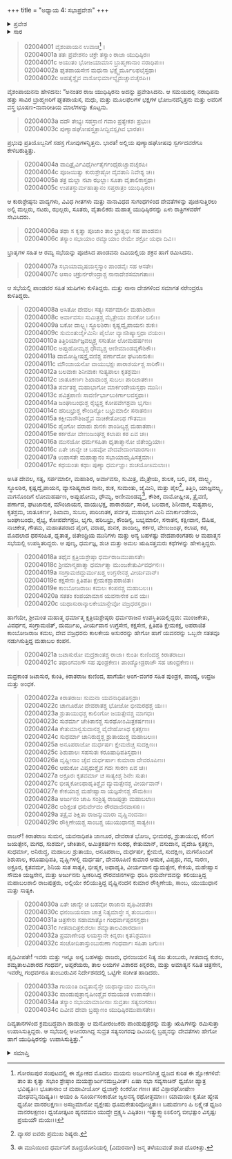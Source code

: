 +++
title = "ಅಧ್ಯಾಯ 4: ಸಭಾಪ್ರವೇಶಃ"
+++

<details><summary>ಪ್ರವೇಶ</summary>


।।   ಓಂ ಓಂ ನಮೋ ನಾರಾಯಣಾಯ।।   ಶ್ರೀ ವೇದವ್ಯಾಸಾಯ ನಮಃ ।।

ಶ್ರೀ ಕೃಷ್ಣದ್ವೈಪಾಯನ ವೇದವ್ಯಾಸ ವಿರಚಿತ  

**ಶ್ರೀ ಮಹಾಭಾರತ**

**ಸಭಾ ಪರ್ವ**

**ಸಭಾಕ್ರಿಯಾ ಪರ್ವ**

**ಅಧ್ಯಾಯ 4**

</details>


<details><summary>ಸಾರ</summary>

ಸಭಾಪ್ರವೇಶ (1-34).

</details>


> 02004001 ವೈಶಂಪಾಯನ ಉವಾಚ[^1]।  
02004001a ತತಃ ಪ್ರವೇಶನಂ ಚಕ್ರೇ ತಸ್ಯಾಂ ರಾಜಾ ಯುಧಿಷ್ಠಿರಃ।  
02004001c ಅಯುತಂ ಭೋಜಯಾಮಾಸ ಬ್ರಾಹ್ಮಣಾನಾಂ ನರಾಧಿಪಃ।।  
02004002a ಘೃತಪಾಯಸೇನ ಮಧುನಾ ಭಕ್ಷ್ಯೈರ್ಮೂಲಫಲೈಸ್ತಥಾ।   
02004002c ಅಹತೈಶ್ಚೈವ ವಾಸೋಭಿರ್ಮಾಲ್ಯೈರುಚ್ಚಾವಚೈರಪಿ।।

ವೈಶಂಪಾಯನನು ಹೇಳಿದನು: “ಅನಂತರ ರಾಜ ಯುಧಿಷ್ಠಿರನು ಅದನ್ನು ಪ್ರವೇಶಿಸಿದನು. ಆ ಸಮಯದಲ್ಲಿ ನರಾಧಿಪನು ಹತ್ತು ಸಾವಿರ ಬ್ರಾಹ್ಮಣರಿಗೆ ಘೃತಪಾಯಸ, ಮಧು, ಮತ್ತು ಮೂಲಫಲಗಳ ಭಕ್ಷಗಳ ಭೋಜನವನ್ನಿತ್ತನು ಮತ್ತು ಅವರಿಗೆ ವಸ್ತ್ರ ಭೂಷಣ-ನಾನಾರೀತಿಯ ಮಾಲೆಗಳನ್ನು ಕೊಟ್ಟನು.

> 02004003a ದದೌ ತೇಭ್ಯಃ ಸಹಸ್ರಾಣಿ ಗವಾಂ ಪ್ರತ್ಯೇಕಶಃ ಪ್ರಭುಃ।  
02004003c ಪುಣ್ಯಾಹಘೋಷಸ್ತತ್ರಾಸೀದ್ದಿವಸ್ಪೃಗಿವ ಭಾರತ।।

ಪ್ರಭುವು ಪ್ರತಿಯೊಬ್ಬನಿಗೆ ಸಹಸ್ರ ಗೋವುಗಳನ್ನಿತ್ತನು. ಭಾರತ! ಅಲ್ಲಿಯ ಪುಣ್ಯಾಹಘೋಷವು ಸ್ವರ್ಗದವರೆಗೂ ಕೇಳಿಬರುತ್ತಿತ್ತು.

> 02004004a ವಾದಿತ್ರೈರ್ವಿವಿಧೈರ್ಗೀತೈರ್ಗಂಧೈರುಚ್ಚಾವಚೈರಪಿ।  
02004004c ಪೂಜಯಿತ್ವಾ ಕುರುಶ್ರೇಷ್ಠೋ ದೈವತಾನಿ ನಿವೇಶ್ಯ ಚ।।  
02004005a ತತ್ರ ಮಲ್ಲಾ ನಟಾ ಝಲ್ಲಾಃ ಸೂತಾ ವೈತಾಲಿಕಾಸ್ತಥಾ।   
02004005c ಉಪತಸ್ಥುರ್ಮಹಾತ್ಮಾನಂ ಸಪ್ತರಾತ್ರಂ ಯುಧಿಷ್ಠಿರಂ।।

ಆ ಕುರುಶ್ರೇಷ್ಠನು ವಾದ್ಯಗಳು, ವಿವಿಧ ಗೀತಗಳು ಮತ್ತು ನಾನಾವಿಧದ ಸುಗಂಧಗಳಿಂದ ದೇವತೆಗಳನ್ನು ಪೂಜಿಸುತ್ತಿರಲು ಅಲ್ಲಿ ಮಲ್ಲರು, ನಟರು, ಝಲ್ಲರು, ಸೂತರು, ವೈತಾಲಿಕರು ಮಹಾತ್ಮ ಯುಧಿಷ್ಠಿರನನ್ನು ಏಳು ರಾತ್ರಿಗಳವರೆಗೆ ಸೇವಿಸಿದರು.

> 02004006a ತಥಾ ಸ ಕೃತ್ವಾ ಪೂಜಾಂ ತಾಂ ಭ್ರಾತೃಭಿಃ ಸಹ ಪಾಂಡವಃ।  
02004006c ತಸ್ಯಾಂ ಸಭಾಯಾಂ ರಮ್ಯಾಯಾಂ ರೇಮೇ ಶಕ್ರೋ ಯಥಾ ದಿವಿ।।

ಭ್ರಾತೃಗಳ ಸಹಿತ ಆ ರಮ್ಯ ಸಭೆಯನ್ನು ಪೂಜಿಸಿದ ಪಾಂಡವನು ದಿವಿಯಲ್ಲಿಯ ಶಕ್ರನ ಹಾಗೆ ರಮಿಸಿದನು.

> 02004007a ಸಭಾಯಾಮೃಷಯಸ್ತಸ್ಯಾಂ ಪಾಂಡವೈಃ ಸಹ ಆಸತೇ।  
02004007c ಆಸಾಂ ಚಕ್ರುರ್ನರೇಂದ್ರಾಶ್ಚ ನಾನಾದೇಶಸಮಾಗತಾಃ।।

ಆ ಸಭೆಯಲ್ಲಿ ಪಾಂಡವರ ಸಹಿತ ಋಷಿಗಳು ಕುಳಿತಿದ್ದರು. ಮತ್ತು ನಾನಾ ದೇಶಗಳಿಂದ ಸಮಾಗತ ನರೇಂದ್ರರೂ ಕುಳಿತಿದ್ದರು.

> 02004008a ಅಸಿತೋ ದೇವಲಃ ಸತ್ಯಃ ಸರ್ಪಮಾಲೀ ಮಹಾಶಿರಾಃ।  
02004008c ಅರ್ವಾವಸುಃ ಸುಮಿತ್ರಶ್ಚ ಮೈತ್ರೇಯಃ ಶುನಕೋ ಬಲಿಃ।।  
02004009a ಬಕೋ ದಾಲ್ಭ್ಯಃ ಸ್ಥೂಲಶಿರಾಃ ಕೃಷ್ಣದ್ವೈಪಾಯನಃ ಶುಕಃ।  
02004009c ಸುಮಂತುರ್ಜೈಮಿನಿಃ ಪೈಲೋ ವ್ಯಾಸಶಿಷ್ಯಾಸ್ತಥಾ ವಯಂ।।  
02004010a ತಿತ್ತಿರಿರ್ಯಾಜ್ಞವಲ್ಕ್ಯಶ್ಚ ಸಸುತೋ ಲೋಮಹರ್ಷಣಃ।  
02004010c ಅಪ್ಸುಹೋಮ್ಯಶ್ಚ ಧೌಮ್ಯಶ್ಚ ಆಣೀಮಾಂಡವ್ಯಕೌಶಿಕೌ।।  
02004011a ದಾಮೋಷ್ಣೀಷಸ್ತ್ರೈವಣಿಶ್ಚ ಪರ್ಣಾದೋ ಘಟಜಾನುಕಃ।  
02004011c ಮೌಂಜಾಯನೋ ವಾಯುಭಕ್ಷಃ ಪಾರಾಶರ್ಯಶ್ಚ ಸಾರಿಕೌ।।   
02004012a ಬಲವಾಕಃ ಶಿನೀವಾಕಃ ಸುತ್ಯಪಾಲಃ ಕೃತಶ್ರಮಃ।  
02004012c ಜಾತೂಕರ್ಣಃ ಶಿಖಾವಾಂಶ್ಚ ಸುಬಲಃ ಪಾರಿಜಾತಕಃ।।  
02004013a ಪರ್ವತಶ್ಚ ಮಹಾಭಾಗೋ ಮಾರ್ಕಂಡೇಯಸ್ತಥಾ ಮುನಿಃ।  
02004013c ಪವಿತ್ರಪಾಣಿಃ ಸಾವರ್ಣಿರ್ಭಾಲುಕಿರ್ಗಾಲವಸ್ತಥಾ।।  
02004014a ಜಂಘಾಬಂಧುಶ್ಚ ರೈಭ್ಯಶ್ಚ ಕೋಪವೇಗಶ್ರವಾ ಭೃಗುಃ।  
02004014c ಹರಿಬಭ್ರುಶ್ಚ ಕೌಂಡಿನ್ಯೋ ಬಭ್ರುಮಾಲೀ ಸನಾತನಃ।।  
02004015a ಕಕ್ಷೀವಾನೌಶಿಜಶ್ಚೈವ ನಾಚಿಕೇತೋಽಥ ಗೌತಮಃ।  
02004015c ಪೈಂಗೋ ವರಾಹಃ ಶುನಕಃ ಶಾಂಡಿಲ್ಯಶ್ಚ ಮಹಾತಪಾಃ।  
02004015e ಕರ್ಕರೋ ವೇಣುಜಂಘಶ್ಚ ಕಲಾಪಃ ಕಠ ಏವ ಚ।।  
02004016a ಮುನಯೋ ಧರ್ಮಸಹಿತಾ ಧೃತಾತ್ಮಾನೋ ಜಿತೇಂದ್ರಿಯಾಃ।  
02004016c ಏತೇ ಚಾನ್ಯೇ ಚ ಬಹವೋ ವೇದವೇದಾಂಗಪಾರಗಾಃ।।  
02004017a ಉಪಾಸತೇ ಮಹಾತ್ಮಾನಂ ಸಭಾಯಾಮೃಷಿಸತ್ತಮಾಃ।  
02004017c ಕಥಯಂತಃ ಕಥಾಃ ಪುಣ್ಯಾ ಧರ್ಮಜ್ಞಾಃ ಶುಚಯೋಽಮಲಾಃ।।

ಅಸಿತ ದೇವಲ, ಸತ್ಯ, ಸರ್ಪಮಾಲೀ, ಮಹಾಶಿರ, ಅರ್ವಾವಸು, ಸುಮಿತ್ರ, ಮೈತ್ರೇಯ, ಶುಲಕ, ಬಲಿ, ವಕ, ದಾಲ್ಭ್ಯ, ಸ್ಥೂಲಶಿರ, ಕೃಷ್ಣದ್ವೈಪಾಯನ, ವ್ಯಾಸಶಿಷ್ಯರಾದ ನಾನು, ಶುಕ, ಸುಮಂತು, ಜೈಮಿನಿ, ಮತ್ತು ಪೈಲ[^2], ತಿತ್ತಿರಿ, ಯಾಜ್ಞವಲ್ಕ್ಯ, ಮಗನೊಂದಿಗೆ ಲೋಮಹರ್ಷಣ, ಅಪ್ಸುಹೋಮ, ಧೌಮ್ಯ, ಅಣೀಮಂಡವ್ಯ[^3], ಕೌಶಿಕ, ದಾಮೋಷ್ಣೀಷ, ತ್ರೈವಣಿ, ಪರ್ಣಾದ, ಘಟಜಾನುಕ, ಮೌಂಜಾಯನ, ವಾಯುಭಕ್ಷ, ಪಾರಾಶರ್ಯ, ಸಾರಿಕ, ಬಲವಾಕ, ಶಿನೀವಾಕ, ಸುತ್ಯಪಾಲ, ಕೃತಶ್ರಮ, ಜಾತೂಕರ್ಣ, ಶಿಖಾವಾ, ಸುಬಲ, ಪಾರಿಜಾತಕ, ಪರ್ವತ, ಮಹಾಭಾಗ ಮಿನಿ ಮಾರ್ಕಾಂಡೇಯ, ಜಂಘಾಬಂಧು, ರೈಭ್ಯ, ಕೋಪವೇಗಸ್ರಬ, ಭೃಗು, ಹರಿಬಭ್ರು, ಕೌಂಡಿನ್ಯ, ಬಭೃಮಾಲೀ, ಸನಾತನ, ಕಕ್ಷೀವಾನ, ಔಷಿಷ, ನಾಚಿಕೇತ, ಗೌತಮ, ಮಹಾತಪರಾದ ಪೈಂಗ, ವರಾಹ, ಶುನಕ, ಶಾಂಡಿಲ್ಯ, ಕರ್ಕರ, ವೇಣುಜಂಘ, ಕಲಾಪ, ಕಠ, ಮೊದಲಾದ ಧರಸಂಹಿತ, ಧೃತಾತ್ಮ, ಜಿತೇಂದ್ರಿಯ ಮುನಿಗಳು ಮತ್ತು ಅನ್ಯ ಬಹಳಷ್ಟು ವೇದಪಾರಂಗತರು ಆ ಮಹಾತ್ಮನ ಸಭೆಯಲ್ಲಿ ಉಪಸ್ಥಿತರಿದ್ದರು. ಆ ಪುಣ್ಯ, ಧರ್ಮಜ್ಞ, ಶುಚಿ ಮತ್ತು ಅಮಲ ಋಷಿಸತ್ತಮರು ಕಥೆಗಳನ್ನು ಹೇಳುತ್ತಿದ್ದರು.

> 02004018a ತಥೈವ ಕ್ಷತ್ರಿಯಶ್ರೇಷ್ಠಾ ಧರ್ಮರಾಜಮುಪಾಸತೇ।  
02004018c ಶ್ರೀಮಾನ್ಮಹಾತ್ಮಾ ಧರ್ಮಾತ್ಮಾ ಮುಂಜಕೇತುರ್ವಿವರ್ಧನಃ।।  
02004019a ಸಂಗ್ರಾಮಜಿದ್ದುರ್ಮುಖಶ್ಚ ಉಗ್ರಸೇನಶ್ಚ ವೀರ್ಯವಾನ್।  
02004019c ಕಕ್ಷಸೇನಃ ಕ್ಷಿತಿಪತಿಃ ಕ್ಷೇಮಕಶ್ಚಾಪರಾಜಿತಃ।  
02004019e ಕಾಂಬೋಜರಾಜಃ ಕಮಲಃ ಕಂಪನಶ್ಚ ಮಹಾಬಲಃ।।  
02004020a ಸತತಂ ಕಂಪಯಾಮಾಸ ಯವನಾನೇಕ ಏವ ಯಃ।  
02004020c ಯಥಾಸುರಾನ್ಕಾಲಕೇಯಾನ್ದೇವೋ ವಜ್ರಧರಸ್ತಥಾ।।

ಹಾಗೆಯೇ, ಶ್ರೀಮಂತ ಮಹಾತ್ಮ ಧರ್ಮಾತ್ಮ ಕ್ಷತ್ರಿಯಶ್ರೇಷ್ಠರು ಧರ್ಮರಾಜನ ಉಪಸ್ಥಿತಿಯಲ್ಲಿದ್ದರು: ಮುಂಜಕೇತು, ವಿವರ್ಧನ, ಸಂಗ್ರಾಮಜಿತ್, ದುರ್ಮುಖ, ವೀರ್ಯವಾನ ಉಗ್ರಸೇನ, ಕಕ್ಷಸೇನ, ಕ್ಷಿತಿಪತಿ ಕ್ಷೇಮಕಕ್ಷ, ಅಪರಾಜಿತ ಕಾಂಬೋಜರಾಜ ಕಮಲ, ದೇವ ವಜ್ರಧರನು ಕಾಲಕೇಯ ಅಸುರರನ್ನು ಹೇಗೋ ಹಾಗೆ ಯವನರನ್ನು ಒಬ್ಬನೇ ಸತತವೂ ನಡುಗಿಸುತ್ತಿದ್ದ ಮಹಾಬಲ ಕಂಪನ.

> 02004021a ಜಟಾಸುರೋ ಮದ್ರಕಾಂತಶ್ಚ ರಾಜಾ।
	ಕುಂತಿಃ ಕುಣಿಂದಶ್ಚ ಕಿರಾತರಾಜಃ।  
> 02004021c ತಥಾಂಗವಂಗೌ ಸಹ ಪುಂಡ್ರಕೇಣ।
	ಪಾಂಡ್ಯೋಡ್ರರಾಜೌ ಸಹ ಚಾಂಧ್ರಕೇಣ।।  

ಮದ್ರಕಾಂತ ಜಟಾಸುರ, ಕುಂತಿ, ಕಿರಾತರಾಜ ಕುಣಿಂದ, ಹಾಗೆಯೇ ಅಂಗ-ವಂಗರ ಸಹಿತ ಪುಂಡ್ರಕ, ಪಾಂಡ್ಯ, ಉದ್ರಜ ಮತ್ತು ಅಂಧಕ.

> 02004022a ಕಿರಾತರಾಜಃ ಸುಮನಾ ಯವನಾಧಿಪತಿಸ್ತಥಾ।   
02004022c ಚಾಣೂರೋ ದೇವರಾತಶ್ಚ ಭೋಜೋ ಭೀಮರಥಶ್ಚ ಯಃ।।  
02004023a ಶ್ರುತಾಯುಧಶ್ಚ ಕಾಲಿಂಗೋ ಜಯತ್ಸೇನಶ್ಚ ಮಾಗಧಃ।  
02004023c ಸುಶರ್ಮಾ ಚೇಕಿತಾನಶ್ಚ ಸುರಥೋಽಮಿತ್ರಕರ್ಷಣಃ।।   
02004024a ಕೇತುಮಾನ್ವಸುದಾನಶ್ಚ ವೈದೇಹೋಽಥ ಕೃತಕ್ಷಣಃ।  
02004024c ಸುಧರ್ಮಾ ಚಾನಿರುದ್ಧಶ್ಚ ಶ್ರುತಾಯುಶ್ಚ ಮಹಾಬಲಃ।।  
02004025a ಅನೂಪರಾಜೋ ದುರ್ಧರ್ಷಃ ಕ್ಷೇಮಜಿಚ್ಚ ಸುದಕ್ಷಿಣಃ।  
02004025c ಶಿಶುಪಾಲಃ ಸಹಸುತಃ ಕರೂಷಾಧಿಪತಿಸ್ತಥಾ।।  
02004026a ವೃಷ್ಣೀನಾಂ ಚೈವ ದುರ್ಧರ್ಷಾಃ ಕುಮಾರಾ ದೇವರೂಪಿಣಃ।  
02004026c ಆಹುಕೋ ವಿಪೃಥುಶ್ಚೈವ ಗದಃ ಸಾರಣ ಏವ ಚ।।  
02004027a ಅಕ್ರೂರಃ ಕೃತವರ್ಮಾ ಚ ಸಾತ್ಯಕಿಶ್ಚ ಶಿನೇಃ ಸುತಃ।  
02004027c ಭೀಷ್ಮಕೋಽಥಾಹೃತಿಶ್ಚೈವ ದ್ಯುಮತ್ಸೇನಶ್ಚ ವೀರ್ಯವಾನ್।  
02004027e ಕೇಕಯಾಶ್ಚ ಮಹೇಷ್ವಾಸಾ ಯಜ್ಞಸೇನಶ್ಚ ಸೌಮಕಿಃ।।   
02004028a ಅರ್ಜುನಂ ಚಾಪಿ ಸಂಶ್ರಿತ್ಯ ರಾಜಪುತ್ರಾ ಮಹಾಬಲಾಃ।  
02004028c ಅಶಿಕ್ಷಂತ ಧನುರ್ವೇದಂ ರೌರವಾಜಿನವಾಸಸಃ।।  
02004029a ತತ್ರೈವ ಶಿಕ್ಷಿತಾ ರಾಜನ್ಕುಮಾರಾ ವೃಷ್ಣಿನಂದನಾಃ।  
02004029c ರೌಕ್ಮಿಣೇಯಶ್ಚ ಸಾಂಬಶ್ಚ ಯುಯುಧಾನಶ್ಚ ಸಾತ್ಯಕಿಃ।।

ರಾಜನ್! ಕಿರಾತರಾಜ ಸುಮನ, ಯವನಾಧಿಪತಿ ಜಾಣೂರ, ದೇವರಾತ ಭೋಜ, ಭೀಮರಥ, ಶ್ರುತಾಯುಧ, ಕಲಿಂಗ ಜಯತ್ಸೇನ, ಮಗಧ, ಸುಶರ್ಮ, ಚೇಕಿತಾನ, ಅಮಿತ್ರಕರ್ಷಣ ಸುರಥ, ಕೇತುಮಾನ್, ವಸುದಾನ, ವೈದೇಹಿ ಕೃತಕ್ಷಣ, ಸುಧರ್ಮಾ, ಅನಿರುದ್ಧ, ಮಹಾಬಲ ಶ್ರುತಾಯು, ಅನೂಪರಾಜ, ದುರ್ಧರ್ಷ, ಕ್ಷೇಮಜಿ, ಸುದಕ್ಷಿಣ, ಮಗನೊಂದಿಗೆ ಶಿಶುಪಾಲ, ಕರೂಷಾಧಿಪತಿ, ವೃಷ್ಣಿಗಳಲ್ಲಿ ದುರ್ಧರ್ಷ, ದೇವರೂಪಿಣಿ ಕುಮಾರ ಆಹುಕ, ವಿಪೃಥು, ಗದ, ಸಾರಣ, ಅಕ್ರೂರ, ಕೃತವರ್ಮ, ಶಿನಿಯ ಸುತ ಸಾತ್ಯಕಿ, ಭೀಷ್ಮಕ, ಅಥಾಹೃತಿ, ವೀರ್ಯವಾನ ದ್ಯುಮತ್ಸೇನ, ಕೇಕಯ, ಮಹೇಷ್ವಾಸ ಸೌಮಕಿ ಯಜ್ಞಸೇನ, ಮತ್ತು ಅರ್ಜುನನು ಸ್ವೀಕರಿಸಿದ್ದ ರೌರವಜಿನಗಳನ್ನು ಧರಿಸಿ ಧನುರ್ವೇದವನ್ನು ಕಲಿಯುತ್ತಿದ್ದ ಮಹಾಬಲಶಾಲಿ ರಾಜಪುತ್ರರು, ಅಲ್ಲಿಯೇ ಕಲಿಯುತ್ತಿದ್ದ ವೃಷ್ಣಿನಂದನ ಕುಮಾರ ರೌಕ್ಮಿಣೇಯ, ಸಾಂಬ, ಯುಯುಧಾನ ಮತ್ತು ಸಾತ್ಯಕಿ.

> 02004030a ಏತೇ ಚಾನ್ಯೇ ಚ ಬಹವೋ ರಾಜಾನಃ ಪೃಥಿವೀಪತೇ।  
02004030c ಧನಂಜಯಸಖಾ ಚಾತ್ರ ನಿತ್ಯಮಾಸ್ತೇ ಸ್ಮ ತುಂಬುರುಃ।।  
02004031a ಚಿತ್ರಸೇನಃ ಸಹಾಮಾತ್ಯೋ ಗಂಧರ್ವಾಪ್ಸರಸಸ್ತಥಾ।  
02004031c ಗೀತವಾದಿತ್ರಕುಶಲಾಃ ಶಮ್ಯಾತಾಲವಿಶಾರದಾಃ।।   
02004032a ಪ್ರಮಾಣೇಽಥ ಲಯಸ್ಥಾನೇ ಕಿನ್ನರಾಃ ಕೃತನಿಶ್ರಮಾಃ।  
02004032c ಸಂಚೋದಿತಾಸ್ತುಂಬುರುಣಾ ಗಂಧರ್ವಾಃ ಸಹಿತಾ ಜಗುಃ।।

ಪೃಥಿವೀಪತೇ! ಇವರು ಮತ್ತು ಇನ್ನೂ ಅನ್ಯ ಬಹಳಷ್ಟು ರಾಜರು, ಧನಂಜಯನ ನಿತ್ಯ ಸಖ ತುಂಬುರು, ಗೀತವಾದ್ಯ ಕುಶಲ, ಶಮ್ಯತಾಲವಿಶಾರದ ಗಂಧರ್ವ, ಅಪ್ಸರೆಯರು, ತಾಲ ಲಯಗಳ ವಿಶಾರದ ಕಿನ್ನರರು, ಮತ್ತು ಅಮಾತ್ಯನ ಸಹಿತ ಚಿತ್ರಸೇನ, ಇವರೆಲ್ಲ ಗಂಧರ್ವರೂ ತುಂಬುರುವಿನ ನಿರ್ದೇಶನದಲ್ಲಿ ಒಟ್ಟಿಗೇ ಸಂಗೀತ ಹಾಡಿದರು.

> 02004033a ಗಾಯಂತಿ ದಿವ್ಯತಾನೈಸ್ತೇ ಯಥಾನ್ಯಾಯಂ ಮನಸ್ವಿನಃ।  
02004033c ಪಾಂಡುಪುತ್ರಾನೃಷೀಂಶ್ಚೈವ ರಮಯಂತ ಉಪಾಸತೇ।।  
02004034a ತಸ್ಯಾಂ ಸಭಾಯಾಮಾಸೀನಾಃ ಸುವ್ರತಾಃ ಸತ್ಯಸಂಗರಾಃ।  
02004034c ದಿವೀವ ದೇವಾ ಬ್ರಹ್ಮಾಣಂ ಯುಧಿಷ್ಠಿರಮುಪಾಸತೇ।।

ದಿವ್ಯತಾನಗಳಿಂದ ಕ್ರಮಬದ್ಧವಾಗಿ ಹಾಡುತ್ತಾ ಆ ಮನೋರಂಜಕರು ಪಾಂಡುಪುತ್ರರನ್ನು ಮತ್ತು ಋಷಿಗಳನ್ನು ರಮಿಸುತ್ತಾ ಉಪಾಸಿಸುತ್ತಿದ್ದರು. ಆ ಸಭೆಯಲ್ಲಿ ಆಸೀನರಾಗಿದ್ದ ಸುವ್ರತ ಸತ್ಯಸಂಗರವು ದಿವಿಯಲ್ಲಿ ಬ್ರಹ್ಮನನ್ನು ದೇವತೆಗಳು ಹೇಗೋ ಹಾಗೆ ಯುಧಿಷ್ಠಿರನನ್ನು ಉಪಾಸಿಸುತ್ತಿತ್ತು.”

<details><summary>ಸಮಾಪ್ತಿ</summary>


ಇತಿ ಶ್ರೀ ಮಹಾಭಾರತೇ ಸಭಾಪರ್ವಣಿ ಸಭಾಕ್ರಿಯಾಪರ್ವಣಿ ಸಭಾಪ್ರವೇಶೋ ನಾಮ ಚತುರ್ಥೋಽಧ್ಯಾಯಃ।।  
ಇದು ಶ್ರೀ ಮಹಾಭಾರತದ ಸಭಾಪರ್ವದಲ್ಲಿ ಸಭಾಕ್ರಿಯಾಪರ್ವದಲ್ಲಿ ಸಭಾಪ್ರವೇಶವೆನ್ನುವ ನಾಲ್ಕನೆಯ ಅಧ್ಯಾಯವು.



</details>

[^1]: ಗೋರಖಪುರ ಸಂಪುಟದಲ್ಲಿ ಈ ಶ್ಲೋಕದ ಮೊದಲು ಮಯನು ಅರ್ಜುನನಿಗಿತ್ತ ಧ್ವಜದ ಕುರಿತ ಈ ಶ್ಲೋಕಗಳಿವೆ: ತಾಂ ತು ಕೃತ್ವಾ ಸಭಾಂ ಶ್ರೇಷ್ಠಾಂ ಮಯಶ್ಚಾರ್ಜುನಮಬ್ರವೀತ್। ಏಷಾ ಸಭಾ ಸವ್ಯಸಾಚಿನ್ ಧ್ವಜೋ ಹ್ಯಾತ್ರ ಭವಿಷ್ಯತಿ।। ಭೂತಾನಾಂ ಚ ಮಹಾವೀರ್ಯೋ ಧ್ವಜಾಗ್ರೇ ಕಿಂಕರೋ ಗಣಃ। ತವ ವಿಸ್ಫಾರಘೋಷೇಣ ಮೇಘವನ್ನಿನದಿಷ್ಯತಿ।। ಅಯಂ ಹಿ ಸೂರ್ಯಸಂಕಾಶೋ ಜ್ವಲನಸ್ಯ ರಥೋತ್ತಮಾಃ।। ಯಾಮಯಃ ಕೃತೋ ಹ್ಯೇಷ ಧ್ವಜೋ ವಾನರಲಕ್ಷಣಃ। ಅಸಜ್ಜಮಾನೋ ವೃಕ್ಷೇಷು ಧೂಮಕೇತುರಿವೋಚ್ಛ್ರಿತಃ।। ಬಹುವರ್ಣಂ ಹಿ ಲಕ್ಷ್ಯೇತ ಧ್ವಜಂ ವಾನರಲಕ್ಷಣಂ। ಧ್ವಜೋತ್ಕಟಂ ಹ್ಯನವಮಂ ಯುದ್ಧೇ ದ್ರಕ್ಷ್ಯಸಿ ವಿಷ್ಠಿತಂ।। ಇತ್ಯುಕ್ತ್ವಾಽಽಲಿಂಗ್ಯ ಬೀಭತ್ಸುಂ ವಿಸೃಷ್ಟಃ ಪ್ರಯಯೌ ಮಯಃ।।

[^2]: ವ್ಯಾಸರ ಐವರು ಪ್ರಮುಖ ಶಿಷ್ಯರು.

[^3]: ಈ ಮುನಿಯಿಂದ ಧರ್ಮನಿಗೆ ಶೂದ್ರಯೋನಿಯಲ್ಲಿ (ವಿದುರನಾಗಿ) ಜನ್ಮ ತಳೆಯುವಂತೆ ಶಾಪ ದೊರಕಿತ್ತು.
